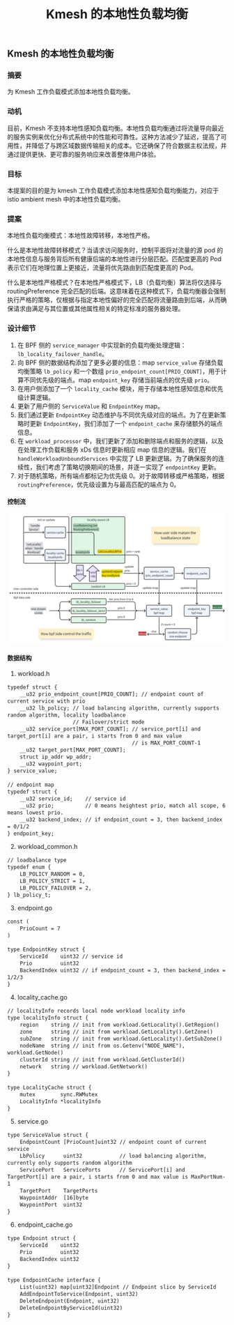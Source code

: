 ﻿---
title: Kmesh 的本地性负载均衡
authors:
- "@derekwin" # Authors' GitHub accounts here.
reviewers:
- "@kwb0523"
- "@hzxuzhonghu"
approvers:
- "@robot"
- TBD

creation-date: 2024-06-07

---

## Kmesh 的本地性负载均衡

### 摘要

为 Kmesh 工作负载模式添加本地性负载均衡。

### 动机

目前，Kmesh 不支持本地性感知负载均衡。本地性负载均衡通过将流量导向最近的服务实例来优化分布式系统中的性能和可靠性。这种方法减少了延迟，提高了可用性，并降低了与跨区域数据传输相关的成本。它还确保了符合数据主权法规，并通过提供更快、更可靠的服务响应来改善整体用户体验。

### 目标

本提案的目的是为 kmesh 工作负载模式添加本地性感知负载均衡能力，对应于 istio ambient mesh 中的本地性负载均衡。

### 提案

本地性负载均衡模式：本地性故障转移，本地性严格。

什么是本地性故障转移模式？当请求访问服务时，控制平面将对流量的源 pod 的本地性信息与服务背后所有健康后端的本地性进行分层匹配。匹配度更高的 Pod 表示它们在地理位置上更接近，流量将优先路由到匹配度更高的 Pod。

什么是本地性严格模式？在本地性严格模式下，LB（负载均衡）算法将仅选择与 routingPreference 完全匹配的后端。这意味着在这种模式下，负载均衡器会强制执行严格的策略，仅根据与指定本地性偏好的完全匹配将流量路由到后端，从而确保请求由满足与其位置或其他属性相关的特定标准的服务器处理。

### 设计细节

1. 在 BPF 侧的 `service_manager` 中实现新的负载均衡处理逻辑：`lb_locality_failover_handle`。
2. 向 BPF 侧的数据结构添加了更多必要的信息：map `service_value` 存储负载均衡策略 `lb_policy` 和一个数组 `prio_endpoint_count[PRIO_COUNT]`，用于计算不同优先级的端点。map `endpoint_key` 存储当前端点的优先级 `prio`。
3. 在用户侧添加了一个 `locality_cache` 模块，用于存储本地性感知信息和优先级计算逻辑。
4. 更新了用户侧的 `ServiceValue` 和 `EndpointKey` map。
5. 我们通过更新 `EndpointKey` 动态维护与不同优先级对应的端点。为了在更新策略时更新 `EndpointKey`，我们添加了一个 `endpoint_cache` 来存储额外的端点信息。
6. 在 `workload_processor` 中，我们更新了添加和删除端点和服务的逻辑，以及在处理工作负载和服务 xDs 信息时更新相应 map 信息的逻辑。我们在 `handleWorkloadUnboundServices` 中实现了 LB 更新逻辑。为了确保服务的连续性，我们考虑了策略切换期间的场景，并逐一实现了 `endpointKey` 更新。
7. 对于随机策略，所有端点都标记为优先级 0。对于故障转移或严格策略，根据 `routingPreference`，优先级设置为与最高匹配的端点为 0。

#### 控制流
<div style="text-align:center"><img src="pics/locality_lb.svg" /></div>

#### 数据结构
1. workload.h
```
typedef struct {
    __u32 prio_endpoint_count[PRIO_COUNT]; // endpoint count of current service with prio
    __u32 lb_policy; // load balancing algorithm, currently supports random algorithm, locality loadbalance
                     // Failover/strict mode
    __u32 service_port[MAX_PORT_COUNT]; // service_port[i] and target_port[i] are a pair, i starts from 0 and max value
                                        // is MAX_PORT_COUNT-1
    __u32 target_port[MAX_PORT_COUNT];
    struct ip_addr wp_addr;
    __u32 waypoint_port;
} service_value;

// endpoint map
typedef struct {
    __u32 service_id;    // service id
    __u32 prio;          // 0 means heightest prio, match all scope, 6 means lowest prio.
    __u32 backend_index; // if endpoint_count = 3, then backend_index = 0/1/2
} endpoint_key;
```

2. workload_common.h
```
// loadbalance type
typedef enum {
    LB_POLICY_RANDOM = 0,
    LB_POLICY_STRICT = 1,
    LB_POLICY_FAILOVER = 2,
} lb_policy_t;
```

3. endpoint.go
```
const (
	PrioCount = 7
)

type EndpointKey struct {
	ServiceId    uint32 // service id
	Prio         uint32
	BackendIndex uint32 // if endpoint_count = 3, then backend_index = 1/2/3
}
```

4. locality_cache.go
```
// localityInfo records local node workload locality info
type localityInfo struct {
	region    string // init from workload.GetLocality().GetRegion()
	zone      string // init from workload.GetLocality().GetZone()
	subZone   string // init from workload.GetLocality().GetSubZone()
	nodeName  string // init from os.Getenv("NODE_NAME"), workload.GetNode()
	clusterId string // init from workload.GetClusterId()
	network   string // workload.GetNetwork()
}

type LocalityCache struct {
	mutex        sync.RWMutex
	LocalityInfo *localityInfo
}
```

5. service.go
```
type ServiceValue struct {
	EndpointCount [PrioCount]uint32 // endpoint count of current service
	LbPolicy      uint32            // load balancing algorithm, currently only supports random algorithm
	ServicePort   ServicePorts      // ServicePort[i] and TargetPort[i] are a pair, i starts from 0 and max value is MaxPortNum-1
	TargetPort    TargetPorts
	WaypointAddr  [16]byte
	WaypointPort  uint32
}
```

6. endpoint_cache.go
```
type Endpoint struct {
	ServiceId    uint32
	Prio         uint32
	BackendIndex uint32
}

type EndpointCache interface {
	List(uint32) map[uint32]Endpoint // Endpoint slice by ServiceId
	AddEndpointToService(Endpoint, uint32)
	DeleteEndpoint(Endpoint, uint32)
	DeleteEndpointByServiceId(uint32)
}
```

